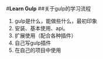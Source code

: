 #**Learn Gulp**
##关于gulp的学习流程
1. gulp是什么，能做些什么，最初印象
2. 安装、基本使用、api。
3. 扩展使用（配合各种插件）
4. 自己写gulp插件
5. 在自己的项目中使用
